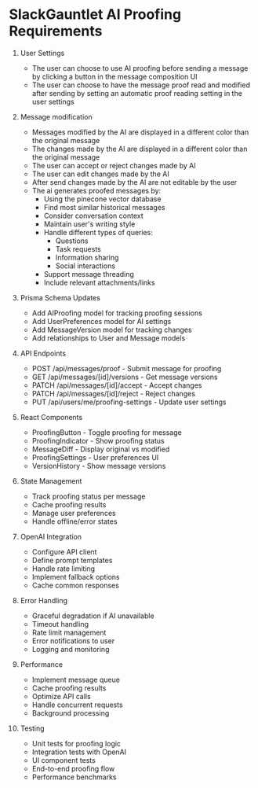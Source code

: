 # SlackGauntlet AI Proofing Requirements

1. User Settings
    - The user can choose to use AI proofing before sending a message by clicking a button in the message composition UI
    - The user can choose to have the message proof read and modified after sending by setting an automatic proof reading setting in the user settings

2. Message modification
    - Messages modified by the AI are displayed in a different color than the original message
    - The changes made by the AI are displayed in a different color than the original message
    - The user can accept or reject changes made by AI
    - The user can edit changes made by the AI
    - After send changes made by the AI are not editable by the user
    - The ai generates proofed messages by:
        - Using the pinecone vector database
        - Find most similar historical messages
        - Consider conversation context
        - Maintain user's writing style
        - Handle different types of queries:
            * Questions
            * Task requests
            * Information sharing
            * Social interactions
        - Support message threading
        - Include relevant attachments/links

3. Prisma Schema Updates
    - Add AIProofing model for tracking proofing sessions
    - Add UserPreferences model for AI settings
    - Add MessageVersion model for tracking changes
    - Add relationships to User and Message models

4. API Endpoints
    - POST /api/messages/proof - Submit message for proofing
    - GET /api/messages/[id]/versions - Get message versions
    - PATCH /api/messages/[id]/accept - Accept changes
    - PATCH /api/messages/[id]/reject - Reject changes
    - PUT /api/users/me/proofing-settings - Update user settings

5. React Components
    - ProofingButton - Toggle proofing for message
    - ProofingIndicator - Show proofing status
    - MessageDiff - Display original vs modified
    - ProofingSettings - User preferences UI
    - VersionHistory - Show message versions

6. State Management
    - Track proofing status per message
    - Cache proofing results
    - Manage user preferences
    - Handle offline/error states

7. OpenAI Integration
    - Configure API client
    - Define prompt templates
    - Handle rate limiting
    - Implement fallback options
    - Cache common responses

8. Error Handling
    - Graceful degradation if AI unavailable
    - Timeout handling
    - Rate limit management
    - Error notifications to user
    - Logging and monitoring

9. Performance
    - Implement message queue
    - Cache proofing results
    - Optimize API calls
    - Handle concurrent requests
    - Background processing

10. Testing
    - Unit tests for proofing logic
    - Integration tests with OpenAI
    - UI component tests
    - End-to-end proofing flow
    - Performance benchmarks